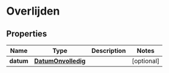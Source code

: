 # Overlijden

## Properties
Name | Type | Description | Notes
------------ | ------------- | ------------- | -------------
**datum** | [**DatumOnvolledig**](DatumOnvolledig.md) |  |  [optional]
